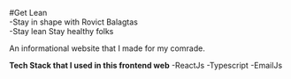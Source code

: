 #Get Lean </br>
-Stay in shape with Rovict Balagtas</br>
-Stay lean Stay healthy folks</br>


An informational website that I made for my comrade.

**Tech Stack that I used in this frontend web**
-ReactJs
-Typescript 
-EmailJs




